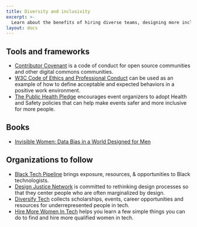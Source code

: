 ```yaml
---
title: Diversity and inclusivity
excerpt: >-
  Learn about the benefits of hiring diverse teams, designing more inclusive products, and start building more diverse teams.
layout: docs
---
```


## Tools and frameworks

- [Contributor Covenant](https://www.contributor-covenant.org/) is a code of conduct for open source communities and other digital commons communities.
- [W3C Code of Ethics and Professional Conduct](https://www.w3.org/Consortium/cepc/) can be used as an example of how to define acceptable and expected behaviors in a positive work environment.
- [The Public Health Pledge](https://phpledge.com/) encourages event organizers to adopt Health and Safety policies that can help make events safer and more inclusive for more people.

## Books

- [Invisible Women: Data Bias in a World Designed for Men](https://carolinecriadoperez.com/book/invisible-women/)


## Organizations to follow 

- [Black Tech Pipeline](https://blacktechpipeline.com) brings exposure, resources, & opportunities to Black technologists.
- [Design Justice Network](https://designjustice.org/) is committed to rethinking design processes so that they center people who are often marginalized by design.
- [Diversify Tech](https://www.diversifytech.co) collects scholarships, events, career opportunities and resources for underrepresented people in tech.
- [Hire More Women In Tech](https://www.hiremorewomenintech.com/) helps you learn a few simple things you can do to find and hire more qualified women in tech.



